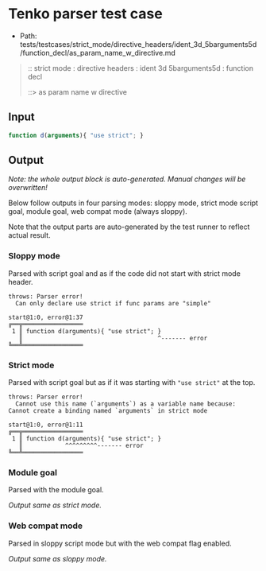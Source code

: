 # Tenko parser test case

- Path: tests/testcases/strict_mode/directive_headers/ident_3d_5barguments5d/function_decl/as_param_name_w_directive.md

> :: strict mode : directive headers : ident 3d 5barguments5d : function decl
>
> ::> as param name w directive

## Input


`````js
function d(arguments){ "use strict"; }
`````

## Output

_Note: the whole output block is auto-generated. Manual changes will be overwritten!_

Below follow outputs in four parsing modes: sloppy mode, strict mode script goal, module goal, web compat mode (always sloppy).

Note that the output parts are auto-generated by the test runner to reflect actual result.

### Sloppy mode

Parsed with script goal and as if the code did not start with strict mode header.

`````
throws: Parser error!
  Can only declare use strict if func params are "simple"

start@1:0, error@1:37
╔══╦═════════════════
 1 ║ function d(arguments){ "use strict"; }
   ║                                      ^------- error
╚══╩═════════════════

`````

### Strict mode

Parsed with script goal but as if it was starting with `"use strict"` at the top.

`````
throws: Parser error!
  Cannot use this name (`arguments`) as a variable name because: Cannot create a binding named `arguments` in strict mode

start@1:0, error@1:11
╔══╦═════════════════
 1 ║ function d(arguments){ "use strict"; }
   ║            ^^^^^^^^^------- error
╚══╩═════════════════

`````


### Module goal

Parsed with the module goal.

_Output same as strict mode._

### Web compat mode

Parsed in sloppy script mode but with the web compat flag enabled.

_Output same as sloppy mode._
